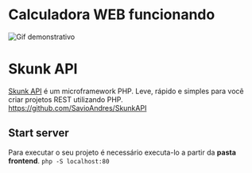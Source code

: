 # Calculadora WEB funcionando
<img src="https://i.imgur.com/7xcQReG.gif" alt="Gif demonstrativo"/>

# Skunk API
[Skunk API](https://github.com/SavioAndres/SkunkAPI) é um microframework PHP. Leve, rápido e simples para você criar projetos REST utilizando PHP. https://github.com/SavioAndres/SkunkAPI

## Start server
Para executar o seu projeto é necessário executa-lo a partir da **pasta frontend**. `php -S localhost:80`
